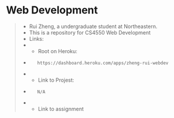 # Web Development

> - Rui Zheng, a undergraduate student at Northeastern.
> - This is a repository for CS4550 Web Development
> - Links:
> -    -   Root on Heroku:
> -        https://dashboard.heroku.com/apps/zheng-rui-webdev
> -    -   Link to Projest:
> -        N/A
> -    -   Link to assignment
